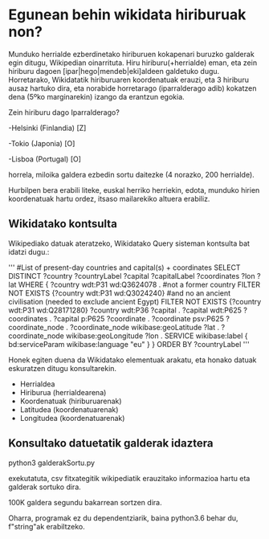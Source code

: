 # Egunean behin wikidata hiriburuak non?
Munduko herrialde ezberdinetako hiriburuen kokapenari buruzko galderak egin ditugu, Wikipedian oinarrituta. Hiru hiriburu(+herrialde) eman, eta zein hiriburu dagoen [ipar|hego|mendeb|eki]aldeen galdetuko dugu. Horretarako, Wikidatatik hiriburuaren koordenatuak erauzi, eta 3 hiriburu ausaz hartuko dira, eta norabide horretarago (iparralderago adib) kokatzen dena (5ºko marginarekin) izango da erantzun egokia.

Zein hiriburu dago Iparralderago?

-Helsinki (Finlandia) [Z]

-Tokio (Japonia) [O]

-Lisboa (Portugal) [O]

horrela, miloika galdera ezbedin sortu daitezke (4 norazko, 200 herrialde).

Hurbilpen bera erabili liteke, euskal herriko herriekin, edota, munduko hirien koordenatuak hartu ordez, itsaso mailarekiko altuera erabiliz.


## Wikidatako kontsulta
Wikipediako datuak ateratzeko, Wikidatako Query sisteman kontsulta bat idatzi dugu.:

'''
#List of present-day countries and capital(s) + coordinates
SELECT DISTINCT ?country ?countryLabel ?capital ?capitalLabel ?coordinates ?lon ?lat
WHERE
{
  ?country wdt:P31 wd:Q3624078 .
  #not a former country
  FILTER NOT EXISTS {?country wdt:P31 wd:Q3024240}
  #and no an ancient civilisation (needed to exclude ancient Egypt)
  FILTER NOT EXISTS {?country wdt:P31 wd:Q28171280}
  ?country wdt:P36 ?capital .
  ?capital wdt:P625 ?coordinates .
  ?capital p:P625 ?coordinate .
  ?coordinate psv:P625 ?coordinate_node .
  ?coordinate_node wikibase:geoLatitude ?lat .
  ?coordinate_node wikibase:geoLongitude ?lon .
  SERVICE wikibase:label { bd:serviceParam wikibase:language "eu" }
}
ORDER BY ?countryLabel
'''


Honek egiten duena da Wikidatako elementuak arakatu, eta honako datuak eskuratzen ditugu konsultarekin.
- Herrialdea
- Hiriburua (herrialdearena)
- Koordenatuak (hiriburuarenak)
- Latitudea (koordenatuarenak)
- Longitudea (koordenatuarenak)

## Konsultako datuetatik galderak idaztera

python3 galderakSortu.py 

exekutatuta, csv fitxategitik wikipediatik erauzitako informazioa hartu eta galderak sortuko dira.

100K galdera segundu bakarrean sortzen dira.

Oharra, programak ez du dependentziarik, baina python3.6 behar du, f"string"ak erabiltzeko.
